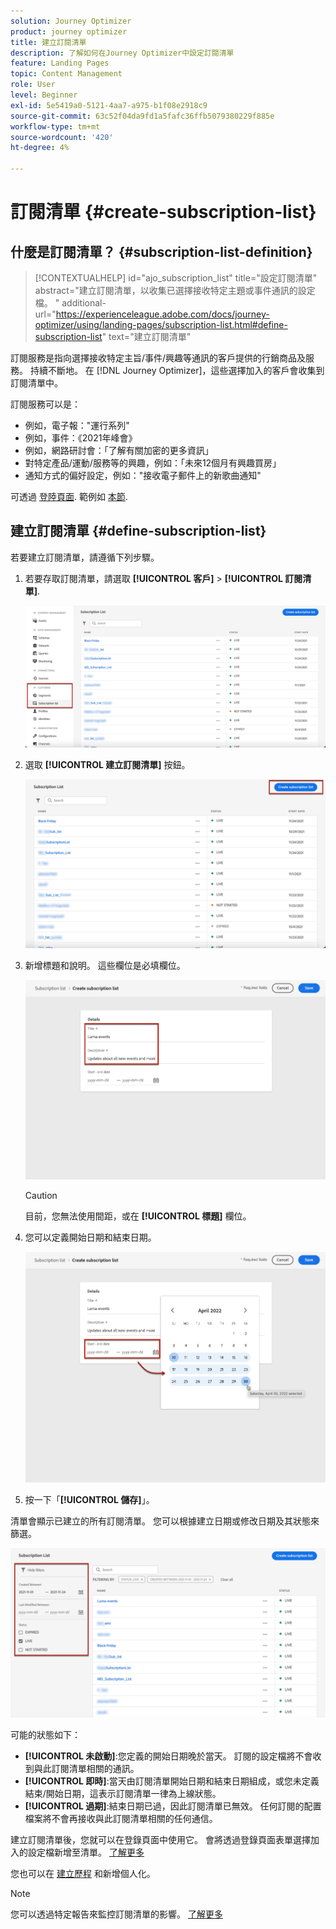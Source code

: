 ```yaml
---
solution: Journey Optimizer
product: journey optimizer
title: 建立訂閱清單
description: 了解如何在Journey Optimizer中設定訂閱清單
feature: Landing Pages
topic: Content Management
role: User
level: Beginner
exl-id: 5e5419a0-5121-4aa7-a975-b1f08e2918c9
source-git-commit: 63c52f04da9fd1a5fafc36ffb5079380229f885e
workflow-type: tm+mt
source-wordcount: '420'
ht-degree: 4%

---
```


# 訂閱清單 {#create-subscription-list}

## 什麼是訂閱清單？ {#subscription-list-definition}

>[!CONTEXTUALHELP]
>id="ajo_subscription_list"
>title="設定訂閱清單"
>abstract="建立訂閱清單，以收集已選擇接收特定主題或事件通訊的設定檔。 "
>additional-url="https://experienceleague.adobe.com/docs/journey-optimizer/using/landing-pages/subscription-list.html#define-subscription-list" text="建立訂閱清單"

訂閱服務是指向選擇接收特定主旨/事件/興趣等通訊的客戶提供的行銷商品及服務。 持續不斷地。 在 [!DNL Journey Optimizer]，這些選擇加入的客戶會收集到訂閱清單中。

訂閱服務可以是：

* 例如，電子報：&quot;運行系列&quot;
* 例如，事件：《2021年峰會》
* 例如，網路研討會：「了解有關加密的更多資訊」
* 對特定產品/運動/服務等的興趣，例如：「未來12個月有興趣買房」
* 通知方式的偏好設定，例如：&quot;接收電子郵件上的新歌曲通知&quot;

可透過 [登陸頁面](create-lp.md). 範例如 [本節](lp-use-cases.md#subscription-to-a-service).

## 建立訂閱清單 {#define-subscription-list}

若要建立訂閱清單，請遵循下列步驟。

1. 若要存取訂閱清單，請選取 **[!UICONTROL 客戶]** > **[!UICONTROL 訂閱清單]**.

   ![](assets/lp_subscription-lists.png)

1. 選取 **[!UICONTROL 建立訂閱清單]** 按鈕。

   ![](assets/lp_create-subscription-list.png)

1. 新增標題和說明。 這些欄位是必填欄位。

   ![](assets/lp_subscription-list-name.png)

   >[!CAUTION]
   >
   >目前，您無法使用間距，或在 **[!UICONTROL 標題]** 欄位。

1. 您可以定義開始日期和結束日期。

   ![](assets/lp_subscription-list-dates.png)

1. 按一下「**[!UICONTROL 儲存]**」。

清單會顯示已建立的所有訂閱清單。 您可以根據建立日期或修改日期及其狀態來篩選。

![](assets/lp_subscription-filters.png)

可能的狀態如下：

* **[!UICONTROL 未啟動]**:您定義的開始日期晚於當天。 訂閱的設定檔將不會收到與此訂閱清單相關的通訊。
* **[!UICONTROL 即時]**:當天由訂閱清單開始日期和結束日期組成，或您未定義結束/開始日期，這表示訂閱清單一律為上線狀態。
* **[!UICONTROL 過期]**:結束日期已過，因此訂閱清單已無效。 任何訂閱的配置檔案將不會再接收與此訂閱清單相關的任何通信。

建立訂閱清單後，您就可以在登錄頁面中使用它。 會將透過登錄頁面表單選擇加入的設定檔新增至清單。 [了解更多](design-lp.md)

您也可以在 [建立歷程](../building-journeys/journey-gs.md#jo-build) 和新增個人化。

>[!NOTE]
>
>您可以透過特定報告來監控訂閱清單的影響。 [了解更多](../reports/subscription-report-live.md)
